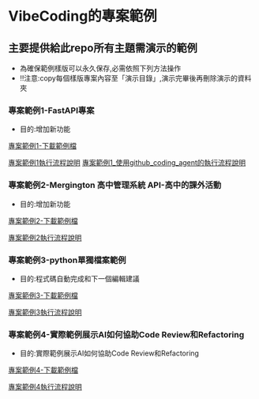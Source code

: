 # VibeCoding的專案範例

## 主要提供給此repo所有主題需演示的範例

- 為確保範例樣版可以永久保存,必需依照下列方法操作
- ‼️注意:copy每個樣版專案內容至「演示目錄」,演示完畢後再刪除演示的資料夾


### 專案範例1-FastAPI專案


- 目的:增加新功能

[專案範例1-下載範例檔](./專案範例1)

[專案範例1執行流程說明](./專案範例1操作流程.md)
[專案範例1_使用github_coding_agent的執行流程說明](./專案範到1操作流程_使用github_coding_agent.md)

	
### 專案範例2-Mergington 高中管理系統 API-高中的課外活動

- 目的:增加新功能

[專案範例2-下載範例檔](./專案範例2)

[專案範例2執行流程說明](./專案範例2操作流程.md)

### 專案範例3-python單獨檔案範例

- 目的:程式碼自動完成和下一個編輯建議

[專案範例3-下載範例檔](./專案範例3)

[專案範例3執行流程說明](./專案範例3操作流程.md)

### 專案範例4-實際範例展示AI如何協助Code Review和Refactoring

- 目的:實際範例展示AI如何協助Code Review和Refactoring

[專案範例4-下載範例檔](./專案範例4)

[專案範例4執行流程說明](./專案範例4操作流程.md)


	





